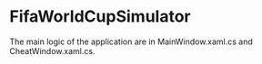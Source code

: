 # FifaWorldCupSimulator

The main logic of the application are in MainWindow.xaml.cs and CheatWindow.xaml.cs.


